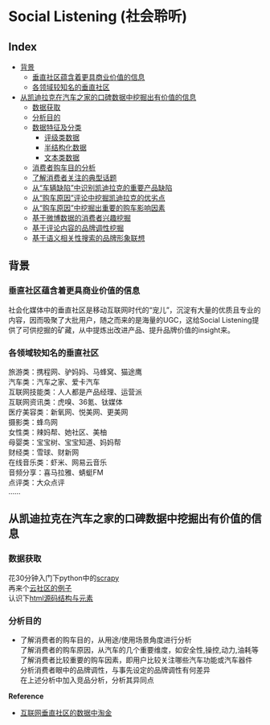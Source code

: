 Social Listening (社会聆听)
===

Index
---
<!-- TOC -->

- [背景](#背景)
  - [垂直社区蕴含着更具商业价值的信息](#垂直社区蕴含着更具商业价值的信息)
  - [各领域较知名的垂直社区](#各领域较知名的垂直社区)
- [从凯迪拉克在汽车之家的口碑数据中挖掘出有价值的信息](#从凯迪拉克在汽车之家的口碑数据中挖掘出有价值的信息)
  - [数据获取](#数据获取)
  - [分析目的](#分析目的)
  - [数据特征及分类](#数据特征及分类)
    - [评级类数据](#评级类数据)
    - [半结构化数据](#半结构化数据)
    - [文本类数据](#文本类数据)
  - [消费者购车目的分析](#消费者购车目的分析)
  - [了解消费者关注的典型话题](#了解消费者关注的典型话题)
  - [从“车辆缺陷”中识别凯迪拉克的重要产品缺陷](#从“车辆缺陷”中识别凯迪拉克的重要产品缺陷)
  - [从“购车原因”评论中挖掘凯迪拉克的优劣点](#从“购车原因”评论中挖掘凯迪拉克的优劣点)
  - [从“购车原因”中挖掘出重要的购车影响因素](#从“购车原因”中挖掘出重要的购车影响因素)
  - [基于微博数据的消费者兴趣挖掘](#基于微博数据的消费者兴趣挖掘)
  - [基于评论内容的品牌调性挖掘](#基于评论内容的品牌调性挖掘)
  - [基于语义相关性搜索的品牌形象联想](#基于语义相关性搜索的品牌形象联想) 

<!-- TOC -->

## 背景
### 垂直社区蕴含着更具商业价值的信息
社会化媒体中的垂直社区是移动互联网时代的“宠儿”，沉淀有大量的优质且专业的内容，因而吸聚了大批用户，随之而来的是海量的UGC，这给Social Listening提供了可供挖掘的矿藏，从中提炼出改进产品、提升品牌价值的insight来。
### 各领域较知名的垂直社区
旅游类：携程网、驴妈妈、马蜂窝、猫途鹰<br/>
汽车类：汽车之家、爱卡汽车<br/>
互联网技能类：人人都是产品经理、运营派<br/>
互联网资讯类：虎嗅、36氪、钛媒体<br/>
医疗美容类：新氧网、悦美网、更美网<br/>
摄影类：蜂鸟网<br/>
女性类：辣妈帮、她社区、美柚<br/>
母婴类：宝宝树、宝宝知道、妈妈帮<br/>
财经类：雪球、财新网<br/>
在线音乐类：虾米、网易云音乐<br/>
音频分享：喜马拉雅、蜻蜓FM<br/>
点评类：大众点评<br/>
……

## 从凯迪拉克在汽车之家的口碑数据中挖掘出有价值的信息
### 数据获取
花30分钟入门下python中的[scrapy](https://scrapy-chs.readthedocs.io/zh_CN/0.24/intro/tutorial.html)<br/>
再来个[云社区的例子](https://cloud.tencent.com/developer/news/306037)<br/>
认识下[html源码结构与元素](https://www.runoob.com/tags/html-reference.html)
### 分析目的
 - 了解消费者的购车目的，从用途/使用场景角度进行分析<br/>
 了解消费者的购车原因，从汽车的几个重要维度，如安全性,操控,动力,油耗等<br/>
 了解消费者比较重要的购车因素，即用户比较关注哪些汽车功能或汽车器件<br/>
 分析消费者眼中的品牌调性，与事先设定的品牌调性有何差异<br/>
 在上述分析中加入竞品分析，分析其异同点



**Reference**
- [互联网垂直社区的数据中淘金](./SocialListening.md) 
